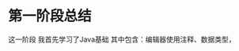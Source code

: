 # 第一阶段总结
这一阶段
我首先学习了Java基础
其中包含：编辑器使用注释、数据类型，
<!--stackedit_data:
eyJoaXN0b3J5IjpbMTUzNTgxNzkxOSwyODMxMDU3OTddfQ==
-->